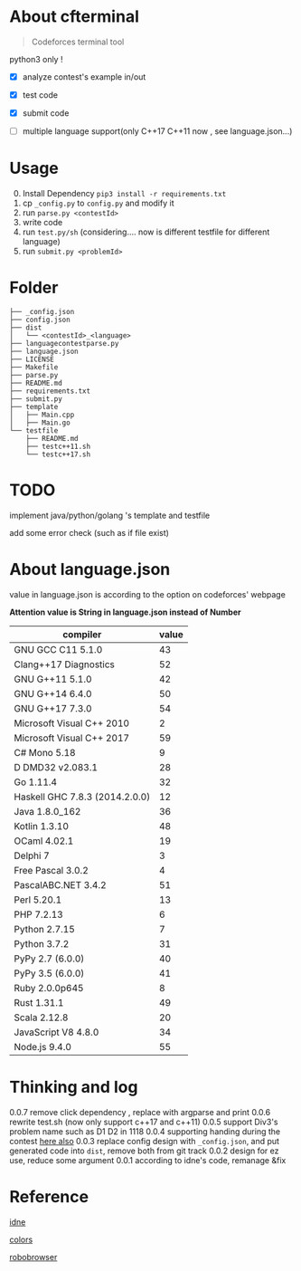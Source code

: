 # About cfterminal 

> Codeforces terminal tool

python3 only !

- [x] analyze contest's example in/out

- [x] test code

- [x] submit code

- [ ] multiple language support(only C++17 C++11 now , see language.json...)

# Usage

0. Install Dependency `pip3 install -r requirements.txt`
1. cp `_config.py` to `config.py` and modify it
2. run `parse.py <contestId>`
3. write code
4. run `test.py/sh` (considering.... now is different testfile for different language)
5. run `submit.py <problemId>`

# Folder

```
├── _config.json
├── config.json
├── dist
│   └── <contestId>_<language>
├── languagecontestparse.py
├── language.json
├── LICENSE
├── Makefile
├── parse.py
├── README.md
├── requirements.txt
├── submit.py
├── template
│   ├── Main.cpp
│   ├── Main.go
└── testfile
    ├── README.md
    ├── testc++11.sh
    └── testc++17.sh
```

# TODO

implement java/python/golang 's template and testfile

add some error check (such as if file exist)

# About language.json

value in language.json is according to the option on codeforces' webpage

**Attention value is String in language.json instead of Number**

|compiler|value|
|---|---|
|GNU GCC C11 5.1.0|43|
|Clang++17 Diagnostics| 52|
|GNU G++11 5.1.0| 42|
|GNU G++14 6.4.0| 50|
|GNU G++17 7.3.0| 54|
|Microsoft Visual C++ 2010| 2|
|Microsoft Visual C++ 2017| 59|
|C# Mono 5.18| 9|
|D DMD32 v2.083.1| 28|
|Go 1.11.4| 32|
|Haskell GHC 7.8.3 (2014.2.0.0)| 12|
|Java 1.8.0_162| 36|
|Kotlin 1.3.10| 48|
|OCaml 4.02.1| 19|
|Delphi 7| 3|
|Free Pascal 3.0.2| 4|
|PascalABC.NET 3.4.2| 51|
|Perl 5.20.1| 13|
|PHP 7.2.13| 6|
|Python 2.7.15| 7|
|Python 3.7.2| 31|
|PyPy 2.7 (6.0.0)| 40|
|PyPy 3.5 (6.0.0)| 41|
|Ruby 2.0.0p645| 8|
|Rust 1.31.1| 49|
|Scala 2.12.8| 20|
|JavaScript V8 4.8.0| 34|
|Node.js 9.4.0| 55|

# Thinking and log

0.0.7 remove click dependency , replace with argparse and print
0.0.6 rewrite test.sh (now only support c++17 and c++11)
0.0.5 support Div3's problem name such as D1 D2 in 1118
0.0.4 supporting handing during the contest [here also](https://github.com/endiliey/idne/issues/5)
0.0.3 replace config design with `_config.json`, and put generated code into `dist`, remove both from git track
0.0.2 design for ez use, reduce some argument
0.0.1 according to idne's code, remanage &fix 

# Reference

[idne](https://github.com/endiliey/idne)

[colors](https://misc.flogisoft.com/bash/tip_colors_and_formatting)

[robobrowser](https://robobrowser.readthedocs.io/en/latest/readme.html)